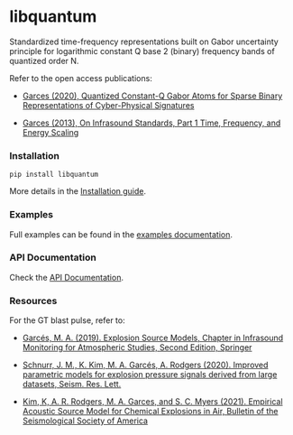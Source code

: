 # libquantum
Standardized time-frequency representations 
built on Gabor uncertainty principle for 
logarithmic constant Q base 2 (binary) frequency bands 
of quantized order N.

Refer to the open access publications:

- [Garces (2020), Quantized Constant-Q Gabor Atoms for 
Sparse Binary Representations of Cyber-Physical Signatures](https://www.mdpi.com/1099-4300/22/9/936)

- [Garces (2013), On Infrasound Standards, Part 1 Time, Frequency, and Energy Scaling](https://m.scirp.org/papers/abstract/33802)

### Installation

```shell script
pip install libquantum
```
More details in the [Installation guide](docs/libquantum/intallation.md).

### Examples
Full examples can be found in the [examples documentation](docs/libquantum/examples.md).

### API Documentation
Check the [API Documentation](https://redvoxinc.github.io/libquantum).

### Resources
For the GT blast pulse, refer to:

- [Garcés, M. A. (2019). Explosion Source Models,
Chapter in Infrasound Monitoring for Atmospheric Studies,
Second Edition, Springer](https://www.springer.com/gp/book/9783319751382)

- [Schnurr, J. M., K. Kim, M. A. Garcés, A. Rodgers (2020). 
Improved parametric models for explosion pressure signals 
derived from large datasets, 
Seism. Res. Lett.](https://pubs.geoscienceworld.org/ssa/srl/article-abstract/91/3/1752/582897/Improved-Parametric-Models-for-Explosion-Pressure?redirectedFrom=fulltext)

- [Kim, K, A. R. Rodgers, M. A. Garces, and S. C. Myers (2021).
Empirical Acoustic Source Model for Chemical Explosions in Air,
Bulletin of the Seismological Society of America](https://pubs.geoscienceworld.org/ssa/bssa/article-abstract/doi/10.1785/0120210030/600721/Empirical-Acoustic-Source-Model-for-Chemical?redirectedFrom=fulltext)

